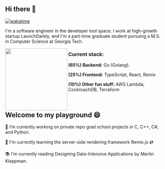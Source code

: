 ## Hi there 👋 
[![wakatime](https://wakatime.com/badge/user/584901d4-52a9-4053-9509-c5e912d0dfce.svg)](https://wakatime.com/@584901d4-52a9-4053-9509-c5e912d0dfce)

I'm a software engineer in the developer tool space. I work at high-growth startup LaunchDarkly, and I'm a part-time graduate student pursuing a M.S. in Computer Science at Georgia Tech.

<p align="center">
<img src="https://user-images.githubusercontent.com/44475953/121054657-6d111500-c771-11eb-8064-6ee96af7dacd.jpeg" width=200 align="left">

### Current stack: 

**(65%) Backend:** Go (Golang).

**(25%) Frontend:** TypeScript, React, Remix

**(10%) Other fun stuff:** AWS Lambda, CockroachDB, Terraform
</p>
<br>


## Welcome to my playground 😄

🔭 I’m currently working on private repo grad school projects in C, C++, C#, and Python.

🌱 I'm currently learning the server-side rendering framework Remix.js 💿
 
📚 I'm currently reading Designing Data-Intensive Applications by Martin Kleppman.
 
<!--
---------------------------------------------------------------------------------
 
[![Anna's GitHub stats](https://github-readme-stats.vercel.app/api?username=annabkr&count_private=true&hide=stars,prs,contribs&show_icons=true&theme=synthwave)](https://github.com/anuraghazra/github-readme-stats) 

[![Top Langs](https://github-readme-stats.vercel.app/api/top-langs/?username=annabkr&layout=compact&exclude_repo=Neo-Mancala)](https://github.com/anuraghazra/github-readme-stats)

**annabkr/annabkr** is a ✨ _special_ ✨ repository because its `README.md` (this file) appears on your GitHub profile.

🔭 I’m currently working on exploring design patterns in Go.

🌱 I'm currently learning PostgreSQL and distributed system design.

😄 **Pronouns:** She/her

Here are some ideas to get you started:

- 🔭 I’m currently working on ...
- 🌱 I’m currently learning ...
- 👯 I’m looking to collaborate on ...
- 🤔 I’m looking for help with ...
- 💬 Ask me about ...
- 📫 How to reach me: ...
- 😄 Pronouns: ...
- ⚡ Fun fact: ...
-->
 
